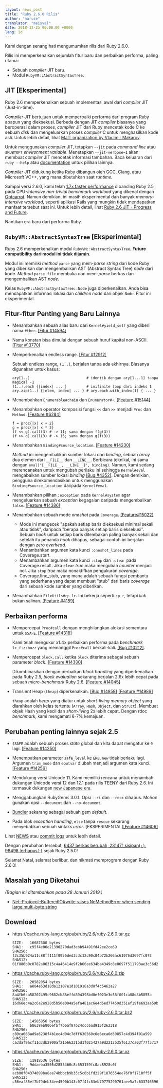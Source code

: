 ```yaml
---
layout: news_post
title: "Ruby 2.6.0 Rilis"
author: "naruse"
translator: "meisyal"
date: 2018-12-25 00:00:00 +0000
lang: id
---
```


Kami dengan senang hati mengumumkan rilis dari Ruby 2.6.0.

Rilis ini memperkenalkan sejumlah fitur baru dan perbaikan performa, paling
utama:

* Sebuah *compiler* JIT baru.
* Modul `RubyVM::AbstractSyntaxTree`.

## JIT [Eksperimental]

Ruby 2.6 memperkenalkan sebuah implementasi awal dari *compiler* JIT
(Just-in-time).

*Compiler* JIT bertujuan untuk memperbaiki performa dari program Ruby apapun
yang dieksekusi. Berbeda dengan JIT *compiler* biasanya yang beroperasi dalam
proses, *compiler* JIT dari Ruby mencetak kode C ke sebuah *disk* dan
mengeluarkan proses *compiler* C untuk menghasilkan kode asli. Untuk lebih
detail, lihat [MJIT organization by Vladimir Makarov](https://bugs.ruby-lang.org/projects/ruby/wiki/MJIT#MJIT-organization).

Untuk menggunakan *compiler* JIT, tetapkan `--jit` pada *command line* atau
`$RUBYOPT` *environment variable*. Menetapkan `--jit-verbose=1` akan membuat
*compiler* JIT mencetak informasi tambahan. Baca keluaran dari `ruby --help`
atau [documentation](https://bugs.ruby-lang.org/projects/ruby/wiki/MJIT#Basic-usage)
untuk pilihan lainnya.

*Compiler* JIT didukung ketika Ruby dibangun oleh GCC, Clang, atau Microsoft
VC++, yang mana dibutuhkan saat *runtime*.

Sampai versi 2.6.0, kami telah [1.7x faster performance](https://gist.github.com/k0kubun/d7f54d96f8e501bbbc78b927640f4208)
dibanding Ruby 2.5 pada CPU-*intensive non-trivial benchmark workload* yang
dikenal dengan [Optcarrot](https://github.com/mame/optcarrot). Namun demikian,
ini masih eksperimental dan banyak *memory-intensive workload*, seperti
aplikasi Rails yang mungkin tidak mendapatkan manfaat tersebut saat ini.
Untuk lebih detail, lihat [Ruby 2.6 JIT - Progress and Future](https://medium.com/@k0kubun/ruby-2-6-jit-progress-and-future-84e0a830ecbf).

Nantikan era baru dari performa Ruby.

## `RubyVM::AbstractSyntaxTree` [Eksperimental]

Ruby 2.6 memperkenalkan modul `RubyVM::AbstractSyntaxTree`. **Future compatibility dari modul ini tidak dijamin**.

Modul ini memiliki *method* `parse` yang mem-*parse string* dari kode Ruby yang
diberikan dan mengembalikan AST (Abstract Syntax Tree) *node* dari kode.
*Method* `parse_file` membuka dan mem-*parse* berkas dan mengembalikan AST
*node*.

Kelas `RubyVM::AbstractSyntaxTree::Node` juga diperkenalkan. Anda bisa
mendapatkan informasi lokasi dan *children node* dari objek `Node`. Fitur ini
eksperimental.

## Fitur-fitur Penting yang Baru Lainnya

* Menambahkan sebuah alias baru dari `Kernel#yield_self` yang diberi nama `#then`. [[Fitur #14594]](https://bugs.ruby-lang.org/issues/14594)

* Nama konstan bisa dimulai dengan sebuah huruf kapital non-ASCII. [[Fitur #13770]](https://bugs.ruby-lang.org/issues/13770)

* Memperkenalkan endless range. [[Fitur #12912]](https://bugs.ruby-lang.org/issues/12912)

  Sebuah endless range, `(1..)`, berjalan tanpa ada akhirnya. Biasanya digunakan untuk kasus:

      ary[1..]                          # identik dengan ary[1..-1] tanpa magical -1
      (1..).each {|index| ... }         # inifinite loop dari indeks 1
      ary.zip(1..) {|elem, index| ... } # ary.each.with_index(1) { ... }

* Menambahkan `Enumerable#chain` dan `Enumerator#+`. [[Feature #15144]](https://bugs.ruby-lang.org/issues/15144)

* Menambahkan operator komposisi fungsi `<<` dan `>>` menjadi `Proc` dan `Method`. [[Feature #6284]](https://bugs.ruby-lang.org/issues/6284)

      f = proc{|x| x + 2}
      g = proc{|x| x * 3}
      (f << g).call(3) # -> 11; sama dengan f(g(3))
      (f >> g).call(3) # -> 15; sama dengan g(f(3))

* Menambahkan `Binding#source_location`.  [[Feature #14230]](https://bugs.ruby-lang.org/issues/14230)

  *Method* ini mengembalikan sumber lokasi dari *binding*, sebuah *array* dua
elemen dari `__FILE__` dan `__LINE__`. Berbicara teknikal, ini sama dengan
`eval("[__FILE__, __LINE__]", binding)`. Namun, kami sedang merencanakan untuk
mengubah perilaku ini sehingga `Kernel#eval` mengabaikan sumber lokasi *binding*
[[Bug #4352]](https://bugs.ruby-lang.org/issues/4352). Dengan demikian,
pengguna direkomendasikan untuk menggunakan `Binding#source_location` daripada
`Kernel#eval`.

* Menambahkan pilihan `:exception` pada `Kernel#system` agar mengeluarkan
sebuah *exception* kegagalan daripada mengembalikan `false`.  [[Feature #14386]](https://bugs.ruby-lang.org/issues/14386)

* Menambahkan sebuah mode *oneshot* pada `Coverage`. [[Feature#15022]](https://bugs.ruby-lang.org/issues/15022)

  * Mode ini mengecek "apakah setiap baris dieksekusi minimal sekali atau tidak",
daripada "berapa banyak setiap baris dieksekusi". Sebuah *hook* untuk setiap
baris ditembakan paling banyak sekali dan setelah itu penanda *hook* dihapus,
sebagai contoh ini berjalan dengan *zero overhead*.
  * Menambahkan argumen kata kunci `:oneshot_lines` pada Coverage.start.
  * Menambahkan argumen kata kunci `:stop` dan `:clear` pada Coverage.result.
Jika `clear` *true* maka mengubah *counter* menjadi nol. Jika `stop` *true*
maka nonaktifkan pengukuran  *coverage*.
  * Coverage.line_stub, yang mana adalah sebuah fungsi pembantu yang sederhana
yang dapat membuat "stub" dari baris *coverage* dari sebuah kode sumber yang
diberikan.

* Menambahkan `FileUtils#cp_lr`. Ini bekerja seperti `cp_r`, tetapi *link*
bukan salinan.  [[Feature #4189]](https://bugs.ruby-lang.org/issues/4189)

## Perbaikan performa

* Mempercepat `Proc#call` dengan menghilangkan alokasi sementara untuk `$SAFE`.
  [[Feature #14318]](https://bugs.ruby-lang.org/issues/14318)

  Kami telah mengukur x1.4x perbaikan performa pada *benchmark* `lc_fizzbuzz`
  yang memanggil `Proc#call` berkali-kali. [[Bug #10212]](https://bugs.ruby-lang.org/issues/10212).

* Mempercepat `block.call` ketika `block` diterima sebagai sebuah parameter *block*. [[Feature #14330]](https://bugs.ruby-lang.org/issues/14330)

  Dikombinasikan dengan perbaikan *block handling* yang diperkenalkan pada
  Ruby 2.5, *block evaluation* sekarang berjalan 2.6x lebih cepat pada sebuah
  *micro-benchmark* Ruby 2.6. [[Feature #14045]](https://bugs.ruby-lang.org/issues/14045)

* Transient Heap (`theap`) diperkenalkan. [[Bug #14858]](https://bugs.ruby-lang.org/issues/14858) [[Feature #14989]](https://bugs.ruby-lang.org/issues/14989)

  `theap` adalah *heap* yang diatur untuk *short-living memory object* yang
  diarahkan oleh kelas tertentu (`Array`, `Hash`, `Object`, dan `Struct`).
  Membuat objek Hash yang kecil dan *short-living* 2x lebih cepat.
  Dengan rdoc *benchmark*, kami mengamati 6-7% kemajuan.

## Perubahan penting lainnya sejak 2.5

* `$SAFE` adalah sebuah proses *state* global dan kita dapat mengatur ke `0` lagi.  [[Feature #14250]](https://bugs.ruby-lang.org/issues/14250)

* Menempatkan parameter `safe_level` ke `ERB.new` tidak berlaku lagi. Argumen
`trim_mode` dan `eoutvar` diubah menjadi argumen kata kunci. [[Feature #14256]](https://bugs.ruby-lang.org/issues/14256)

* Mendukung versi Unicode 11. Kami memiliki rencana untuk menambah dukungan
  Unicode versi 12 dan 12.1 pada rilis TEENY dari Ruby 2.6. Ini termasuk
  dukungan [new Japanese era](http://blog.unicode.org/2018/09/new-japanese-era.html).

* Menggabungkan RubyGems 3.0.1. Opsi `--ri` dan `--rdoc` dihapus. Mohon
  gunakan opsi `--document` dan `--no-document`.

* [Bundler](https://github.com/bundler/bundler) sekarang sebagai sebuah gem
  *default*.

* Pada blok *exception handling*, `else` tanpa `rescue` sekarang menyebabkan
  sebuah sintaks *error*. [EKSPERIMENTAL][[Feature #14606]](https://bugs.ruby-lang.org/issues/14606)

Lihat [NEWS](https://github.com/ruby/ruby/blob/v2_6_0/NEWS)
atau [commit logs](https://github.com/ruby/ruby/compare/v2_5_0...v2_6_0)
untuk lebih detail.

Dengan perubahan tersebut,
[6437 berkas berubah, 231471 sisipan(+), 98498 terhapus(-)](https://github.com/ruby/ruby/compare/v2_5_0...v2_6_0)
sejak Ruby 2.5.0!

Selamat Natal, selamat berlibur, dan nikmati memprogram dengan Ruby 2.6.0!

## Masalah yang Diketahui

_(Bagian ini ditambahkan pada 28 Januari 2019.)_

* [Net::Protocol::BufferedIO#write raises NoMethodError when sending large multi-byte string](https://github.com/ruby/ruby/pull/2058)

## Download

* <https://cache.ruby-lang.org/pub/ruby/2.6/ruby-2.6.0.tar.gz>

      SIZE:   16687800 bytes
      SHA1:   c95f4e86e21390270dad3ebb94491fd42ee2ce69
      SHA256: f3c35b924a11c88ff111f0956ded3cdc12c90c04b72b266ac61076d3697fc072
      SHA512: 01f886b0c0782a06315c4a46414e9f2b66ee634ba4349c8e0697f511793ae3c56d2ad3cad6563f2b0fdcedf0ff3eba51b9afab907e7e1ac243475772f8688382

* <https://cache.ruby-lang.org/pub/ruby/2.6/ruby-2.6.0.zip>

      SIZE:   20582054 bytes
      SHA1:   a804e63d18da12107e1d101918a3d8f4c5462a27
      SHA256: 8a4fb6ca58202495c9682cb88effd804398bd0ef023e3e36f001ca88d8b5855a
      SHA512: 16d66ec4a2c6a2e928d5b50e094a5efa481ac6e4d5ed77459d351ef19fe692aa59b68307e3e25229eec5f30ae2f9adae2663bafe9c9d44bfb45d3833d77839d4

* <https://cache.ruby-lang.org/pub/ruby/2.6/ruby-2.6.0.tar.bz2>

      SIZE:   14585856 bytes
      SHA1:   b8638eb806efbf7b6af87b24ccc6ad915f262318
      SHA256: c89ca663ad9a6238f4b1ec4d04c7dff630560c6e6eca6d30857c4d394f01a599
      SHA512: ca3daf9acf11d3db2900af21b66231bd1f025427a9d2212b35f6137ca03f77f57171ddfdb99022c8c8bcd730ff92a7a4af54e8a2a770a67d8e16c5807aa391f1

* <https://cache.ruby-lang.org/pub/ruby/2.6/ruby-2.6.0.tar.xz>

      SIZE:   11918536 bytes
      SHA1:   9ddaeba3505d2855460c8c653159fc0ac8928c0f
      SHA256: acb00f04374899ba8ee74bbbcb9b35c5c6b1fd229f1876554ee76f0f1710ff5f
      SHA512: c56eaf85ef7b79deb34ee4590b143c07f4fc83eb79775290761aee5a7c63374659613538a41f25706ed6e19e49d5c67a1014c24d17f29948294c7abd0b0fcea8
